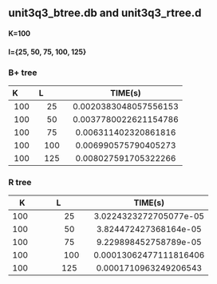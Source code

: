 ## unit3q3_btree.db and unit3q3_rtree.d
#### K=100
#### l={25, 50, 75, 100, 125} 

### B+ tree
| K             | L             |TIME(s)    |
|:-------------:|:-------------:| :-----:|
|100	          |25	            |0.0020383048057556153|
|100	          |50	            |0.0037780022621154786|
|100	          |75          	  |0.006311402320861816|
|100	          |100	          |0.006990575790405273|
|100	          |125         	  |0.008027591705322266|

### R tree
| K             | L             |TIME(s)    |
|:-------------:|:-------------:| :-----:|
|100	          |      25	      |3.0224323272705077e-05|
|100	          |      50	      |3.824472427368164e-05|
|100	          |      75	      |9.229898452758789e-05|
|100	          |      100	    |0.00013062477111816406|
|100	          |      125	    |0.0001710963249206543|
